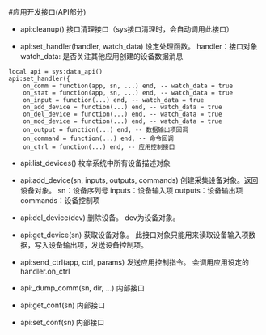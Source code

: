 #应用开发接口(API部分)

* api:cleanup()
接口清理接口（sys接口清理时，会自动调用此接口）

* api:set_handler(handler, watch_data)
设定处理函数。
handler：接口对象
watch_data: 是否关注其他应用创建的设备数据消息
```
local api = sys:data_api()
api:set_handler({
	on_comm = function(app, sn, ...) end, -- watch_data = true
	on_stat = function(app, sn, ...) end, -- watch_data = true
	on_input = function(...) end, -- watch_data = true
	on_add_device = function(...) end, -- watch_data = true
	on_del_device = function(...) end, -- watch_data = true
	on_mod_device = function(...) end, -- watch_data = true
	on_output = function(...) end, -- 数据输出项回调
	on_command = function(...) end, -- 命令回调
	on_ctrl = function(...) end, -- 应用控制接口
```

* api:list_devices()
枚举系统中所有设备描述对象

* api:add_device(sn, inputs, outputs, commands)
创建采集设备对象。返回设备对象。
sn：设备序列号
inputs：设备输入项
outputs：设备输出项
commands：设备控制项

* api:del_device(dev)
删除设备。 dev为设备对象。

* api:get_device(sn)
获取设备对象。 此接口对象只能用来读取设备输入项数据，写入设备输出项，发送设备控制项。

* api:send_ctrl(app, ctrl, params)
发送应用控制指令。 会调用应用设定的handler.on_ctrl

* api:_dump_comm(sn, dir, ...)
内部接口

* api:get_conf(sn)
内部接口

* api:set_conf(sn)
内部接口
